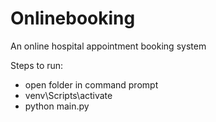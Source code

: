 # Onlinebooking
An online hospital appointment booking system

Steps to run:
  - open folder in command prompt
  - venv\Scripts\activate
  - python main.py
